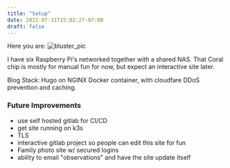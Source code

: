 ```yaml
---
title: "Setup"
date: 2022-07-31T15:02:27-07:00
draft: false
---
```


Here you are:
![bluster_pic](/img/bluster_pic.jpg)

I have six Raspberry Pi's networked together with a shared NAS. That Coral chip is mostly for manual fun for now, but expect an interactive site later.

Blog Stack:
Hugo on NGINX Docker container, with cloudfare DDoS prevention and caching.


### Future Improvements
- use self hosted gitlab for CI/CD
- get site running on k3s
- TLS
- interactive gitlab project so people can edit this site for fun
- Family photo site w/ secured logins
- ability to email "observations" and have the site update itself